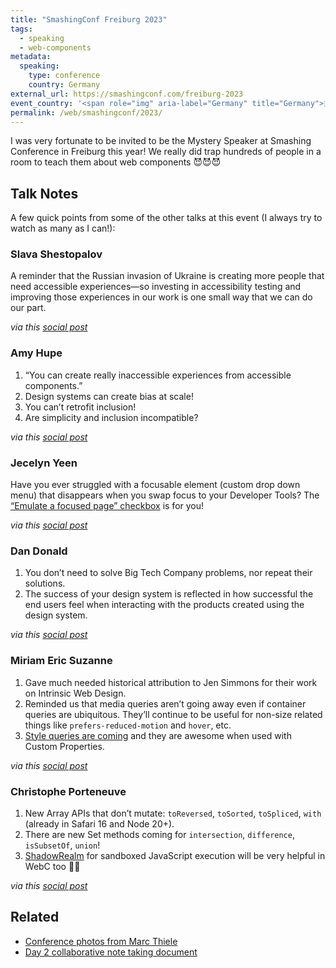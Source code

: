 ```yaml
---
title: "SmashingConf Freiburg 2023"
tags:
  - speaking
  - web-components
metadata:
  speaking:
    type: conference
    country: Germany
external_url: https://smashingconf.com/freiburg-2023
event_country: '<span role="img" aria-label="Germany" title="Germany">🇩🇪</span>'
permalink: /web/smashingconf/2023/
---
```

I was very fortunate to be invited to be the Mystery Speaker at Smashing Conference in Freiburg this year! We really did trap hundreds of people in a room to teach them about web components 😈😈😈

## Talk Notes

A few quick points from some of the other talks at this event (I always try to watch as many as I can!):

### Slava Shestopalov

A reminder that the Russian invasion of Ukraine is creating more people that need accessible experiences—so investing in accessibility testing and improving those experiences in our work is one small way that we can do our part.

_via this [social post](https://fediverse.zachleat.com/@zachleat/111024896636345526)_

### Amy Hupe

1. “You can create really inaccessible experiences from accessible components.”
2. Design systems can create bias at scale!
3. You can’t retrofit inclusion!
4. Are simplicity and inclusion incompatible?

_via this [social post](https://fediverse.zachleat.com/@zachleat/111024921998111645)_

### Jecelyn Yeen

Have you ever struggled with a focusable element (custom drop down menu) that disappears when you swap focus to your Developer Tools? The [“Emulate a focused page” checkbox](https://developer.chrome.com/docs/devtools/rendering/apply-effects/#emulate-a-focused-page) is for you!

_via this [social post](https://fediverse.zachleat.com/@zachleat/111024972902995897)_

### Dan Donald

1. You don’t need to solve Big Tech Company problems, nor repeat their solutions.
2. The success of your design system is reflected in how successful the end users feel when interacting with the products created using the design system.

_via this [social post](https://fediverse.zachleat.com/@zachleat/111024952111155146)_

### Miriam Eric Suzanne

1. Gave much needed historical attribution to Jen Simmons for their work on Intrinsic Web Design.
2. Reminded us that media queries aren’t going away even if container queries are ubiquitous. They’ll continue to be useful for non-size related things like `prefers-reduced-motion` and `hover`, etc.
3. [Style queries are coming](https://developer.chrome.com/blog/style-queries/) and they are awesome when used with Custom Properties.

_via this [social post](https://fediverse.zachleat.com/@zachleat/111025109309227455)_

### Christophe Porteneuve

1. New Array APIs that don’t mutate: `toReversed`, `toSorted`, `toSpliced`, `with` (already in Safari 16 and Node 20+).
2. There are new Set methods coming for `intersection`,  `difference`, `isSubsetOf`, `union`!
3. [ShadowRealm](https://github.com/tc39/proposal-shadowrealm) for sandboxed JavaScript execution will be very helpful in WebC too 👍🏻

_via this [social post](https://fediverse.zachleat.com/@zachleat/111025043021886340)_

## Related

* [Conference photos from Marc Thiele](https://marcthiele.com/photos/smashingconf-freiburg-2023)
* [Day 2 collaborative note taking document](https://docs.google.com/document/d/1r2UxaSNZunftbq8uiBuijmPI15gQTeeFQNp1DJmL7iE/edit#heading=h.bapaw5nuj5yu)